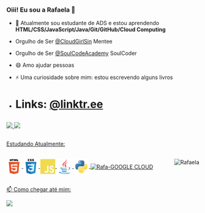 ### Oiii! Eu sou a Rafaela 👋

-  🌱 Atualmente sou estudante de ADS e estou aprendendo **HTML/CSS/JavaScript/Java/Git/GitHub/Cloud Computing**
 
-  Orgulho de Ser [@CloudGirlSin](https://www.linkedin.com/company/cloudgirlsin/) Mentee
-  Orgulho de Ser [@SoulCodeAcademy](https://www.linkedin.com/company/soulcodeacademy/) SoulCoder
- 😄 Amo ajudar pessoas
- ⚡ Uma curiosidade sobre mim: estou escrevendo alguns livros

- # Links: [@linktr.ee](https://linktr.ee/rafaela.nvg/)
##

 <div>
  <a href="https://github.com/rafaelanvg">
  <img height="180em" src="https://github-readme-stats.vercel.app/api?username=rafaelanvg&show_icons=true&theme=dracula&include_all_commits=true&count_private=true"/>
  <img height="180em" src="https://github-readme-stats.vercel.app/api/top-langs/?username=rafaelanvg&layout=compact&langs_count=7&theme=dracula"/>
</div>

##
 
Estudando Atualmente:<br>
 
 <div style="display: inline_block"><br>
  <img align="center" alt="Rafa-HTML" height="40" width="40" src="https://raw.githubusercontent.com/devicons/devicon/master/icons/html5/html5-original-wordmark.svg">
  <img align="center" alt="Rafa-CSS" height="40" width="40" src="https://raw.githubusercontent.com/devicons/devicon/master/icons/css3/css3-original-wordmark.svg">
  <img align="center" alt="Rafa-Js" height="40" width="40" src="https://raw.githubusercontent.com/devicons/devicon/master/icons/javascript/javascript-plain.svg">
  <img align="center" alt="Rafa-JAVA" height="40" width="40"
src="https://raw.githubusercontent.com/devicons/devicon/master/icons/java/java-original.svg">
  <img align="center" alt="Rafa-Python" height="40" width="40" src="https://raw.githubusercontent.com/devicons/devicon/master/icons/python/python-original.svg">
  <img align="center" alt="Rafa-GOOGLE CLOUD" height="40" width="40"
src="https://img.shields.io/badge/Google_Cloud-4285F4?style=for-the-badge&logo=google-cloud&logoColor=white.svg">
  <img align="right" alt="Rafaela" 
src="https://i.picasion.com/pic91/a63ed4166b0f842dc47a084fb91c5f8f.gif">
</div>

##
  
 📫 Como chegar até mim:<br>
 
<div> 
  <a href="https://linkedin.com/in/rafanvg" target="_blank"><img src="https://img.shields.io/badge/-LinkedIn-%230077B5?style=for-the-badge&logo=linkedin&logoColor=white" target="_blank"></a>
</div>
 
 ##
